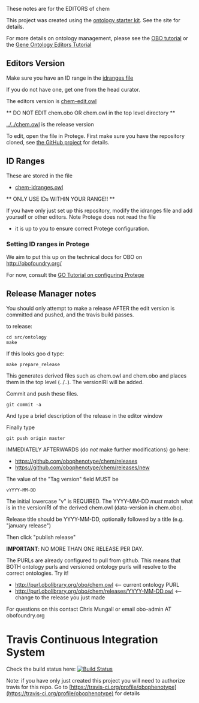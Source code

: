 These notes are for the EDITORS of chem

This project was created using the [ontology starter kit](https://github.com/cmungall/ontology-starter-kit). See the site for details.

For more details on ontology management, please see the [OBO tutorial](https://github.com/jamesaoverton/obo-tutorial) or the [Gene Ontology Editors Tutorial](go-protege-tutorial.readthedocs.io)

## Editors Version

Make sure you have an ID range in the [idranges file](chem-idranges.owl)

If you do not have one, get one from the head curator.

The editors version is [chem-edit.owl](chem-edit.owl)

** DO NOT EDIT chem.obo OR chem.owl in the top level directory **

[../../chem.owl](../../chem.owl) is the release version

To edit, open the file in Protege. First make sure you have the repository cloned, see [the GitHub project](https://github.com/obophenotype/chem) for details.

## ID Ranges

These are stored in the file

 * [chem-idranges.owl](chem-idranges.owl)

** ONLY USE IDs WITHIN YOUR RANGE!! **

If you have only just set up this repository, modify the idranges file
and add yourself or other editors. Note Protege does not read the file
- it is up to you to ensure correct Protege configuration.


### Setting ID ranges in Protege

We aim to put this up on the technical docs for OBO on http://obofoundry.org/

For now, consult the [GO Tutorial on configuring Protege](http://go-protege-tutorial.readthedocs.io/en/latest/Entities.html#new-entities)


## Release Manager notes

You should only attempt to make a release AFTER the edit version is
committed and pushed, and the travis build passes.

to release:

    cd src/ontology
    make

If this looks goo
d type:

    make prepare_release

This generates derived files such as chem.owl and chem.obo and places
them in the top level (../..). The versionIRI will be added.

Commit and push these files.

    git commit -a

And type a brief description of the release in the editor window

Finally type

    git push origin master

IMMEDIATELY AFTERWARDS (do *not* make further modifications) go here:

 * https://github.com/obophenotype/chem/releases
 * https://github.com/obophenotype/chem/releases/new

The value of the "Tag version" field MUST be

    vYYYY-MM-DD

The initial lowercase "v" is REQUIRED. The YYYY-MM-DD *must* match
what is in the versionIRI of the derived chem.owl (data-version in
chem.obo).

Release title should be YYYY-MM-DD, optionally followed by a title (e.g. "january release")

Then click "publish release"

__IMPORTANT__: NO MORE THAN ONE RELEASE PER DAY.

The PURLs are already configured to pull from github. This means that
BOTH ontology purls and versioned ontology purls will resolve to the
correct ontologies. Try it!

 * http://purl.obolibrary.org/obo/chem.owl <-- current ontology PURL
 * http://purl.obolibrary.org/obo/chem/releases/YYYY-MM-DD.owl <-- change to the release you just made

For questions on this contact Chris Mungall or email obo-admin AT obofoundry.org

# Travis Continuous Integration System

Check the build status here: [![Build Status](https://travis-ci.org/obophenotype/chem.svg?branch=master)](https://travis-ci.org/obophenotype/chem)

Note: if you have only just created this project you will need to authorize travis for this repo. Go to [https://travis-ci.org/profile/obophenotype](https://travis-ci.org/profile/obophenotype) for details

